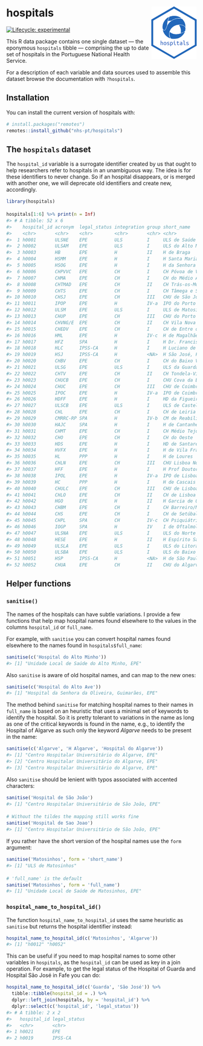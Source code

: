
<!-- README.md is generated from README.Rmd. Please edit that file -->

# hospitals <img src='man/figures/logo.svg' align="right" height="139" />

<!-- badges: start -->

[![Lifecycle:
experimental](https://img.shields.io/badge/lifecycle-experimental-orange.svg)](https://lifecycle.r-lib.org/articles/stages.html#experimental)
<!-- badges: end -->

This R data package contains one single dataset — the eponymous
`hospitals` tibble — comprising the up to date set of hospitals in the
Portuguese National Health Service.

For a description of each variable and data sources used to assemble
this dataset browse the documentation with `?hospitals`.

## Installation

You can install the current version of hospitals with:

``` r
# install.packages("remotes")
remotes::install_github("nhs-pt/hospitals")
```

## The `hospitals` dataset

The `hospital_id` variable is a surrogate identifier created by us that
ought to help researchers refer to hospitals in an unambiguous way. The
idea is for these identifiers to never change. So if an hospital
disappears, or is merged with another one, we will deprecate old
identifiers and create new, accordingly.

``` r
library(hospitals)

hospitals[1:6] %>% print(n = Inf)
#> # A tibble: 52 x 6
#>    hospital_id acronym  legal_status integration group short_name               
#>    <chr>       <chr>    <chr>        <chr>       <chr> <chr>                    
#>  1 h0001       ULSNE    EPE          ULS         I     ULS de Saúde do Nordeste 
#>  2 h0002       ULSAM    EPE          ULS         I     ULS do Alto Minho        
#>  3 h0003       HB       EPE          H           II    H de Braga               
#>  4 h0004       HSMM     EPE          H           I     H Santa Maria Maior      
#>  5 h0005       HSOG     EPE          H           I     H da Senhora da Oliveira 
#>  6 h0006       CHPVVC   EPE          CH          I     CH Póvoa de Varzim/Vila …
#>  7 h0007       CHMA     EPE          CH          I     CH do Médio Ave          
#>  8 h0008       CHTMAD   EPE          CH          II    CH Trás-os-Montes e Alto…
#>  9 h0009       CHTS     EPE          CH          I     CH Tâmega e Sousa        
#> 10 h0010       CHSJ     EPE          CH          III   CHU de São João          
#> 11 h0011       IPOP     EPE          H           IV-a  IPO do Porto             
#> 12 h0012       ULSM     EPE          ULS         I     ULS de Matosinhos        
#> 13 h0013       CHUP     EPE          CH          III   CHU do Porto             
#> 14 h0014       CHVNG/E  EPE          CH          II    CH Vila Nova de Gaia/Esp…
#> 15 h0015       CHEDV    EPE          CH          I     CH de Entre o Douro e Vo…
#> 16 h0016       HML      EPE          H           IV-c  H de Magalhães Lemos     
#> 17 h0017       HFZ      SPA          H           I     H Dr. Francisco Zagalo   
#> 18 h0018       HLC      IPSS-CA      H           I     H Luciano de Castro, Ana…
#> 19 h0019       HSJ      IPSS-CA      H           <NA>  H São José, Fafe         
#> 20 h0020       CHBV     EPE          CH          I     CH do Baixo Vouga        
#> 21 h0021       ULSG     EPE          ULS         I     ULS da Guarda            
#> 22 h0022       CHTV     EPE          CH          II    CH Tondela-Viseu         
#> 23 h0023       CHUCB    EPE          CH          I     CHU Cova da Beira        
#> 24 h0024       CHUC     EPE          CH          III   CHU de Coimbra           
#> 25 h0025       IPOC     EPE          H           IV-a  IPO de Coimbra           
#> 26 h0026       HDFF     EPE          H           I     HD da Figueira da Foz    
#> 27 h0027       ULSCB    EPE          ULS         I     ULS de Castelo Branco    
#> 28 h0028       CHL      EPE          CH          I     CH de Leiria             
#> 29 h0029       CMRRC-RP SPA          H           IV-b  CM de Reabilitação da RC…
#> 30 h0030       HAJC     SPA          H           I     H de Cantanhede          
#> 31 h0031       CHMT     EPE          CH          I     CH Médio Tejo            
#> 32 h0032       CHO      EPE          CH          I     CH do Oeste              
#> 33 h0033       HDS      EPE          H           I     HD de Santarém           
#> 34 h0034       HVFX     EPE          H           I     H de Vila Franca de Xira 
#> 35 h0035       HL       PPP          H           I     H de Loures              
#> 36 h0036       CHLN     EPE          CH          III   CHU Lisboa Norte         
#> 37 h0037       HFF      EPE          H           I     H Prof Doutor Fernando F…
#> 38 h0038       IPOL     EPE          H           IV-a  IPO de Lisboa            
#> 39 h0039       HC       PPP          H           I     H de Cascais             
#> 40 h0040       CHULC    EPE          CH          III   CHU de Lisboa Central    
#> 41 h0041       CHLO     EPE          CH          II    CH de Lisboa Ocidental   
#> 42 h0042       HGO      EPE          H           II    H Garcia de Orta         
#> 43 h0043       CHBM     EPE          CH          I     CH Barreiro/Montijo      
#> 44 h0044       CHS      EPE          CH          I     CH de Setúbal            
#> 45 h0045       CHPL     SPA          CH          IV-c  CH Psiquiátrico de Lisboa
#> 46 h0046       IOGP     SPA          H           IV    I de Oftalmologia Dr. Ga…
#> 47 h0047       ULSNA    EPE          ULS         I     ULS do Norte Alentejano  
#> 48 h0048       HESE     EPE          H           II    H Espírito Santo de Évora
#> 49 h0049       ULSLA    EPE          ULS         I     ULS do Litoral Alentejano
#> 50 h0050       ULSBA    EPE          ULS         I     ULS do Baixo Alentejo    
#> 51 h0051       HSP      IPSS-CA      H           <NA>  H de São Paulo, Serpa    
#> 52 h0052       CHUA     EPE          CH          II    CHU do Algarve
```

## Helper functions

### `sanitise()`

The names of the hospitals can have subtle variations. I provide a few
functions that help map hospital names found elsewhere to the values in
the columns `hospital_id` or `full_name`.

For example, with `sanitise` you can convert hospital names found
elsewhere to the names found in `hospitals$full_name`:

``` r
sanitise(c('Hospital do Alto Minho'))
#> [1] "Unidade Local de Saúde do Alto Minho, EPE"
```

Also `sanitise` is aware of old hospital names, and can map to the new
ones:

``` r
sanitise(c('Hospital do Alto Ave'))
#> [1] "Hospital da Senhora da Oliveira, Guimarães, EPE"
```

The method behind `sanitise` for matching hospital names to their names
in `full_name` is based on an heuristic that uses a minimal set of
keywords to identify the hospital. So it is pretty tolerant to
variations in the name as long as one of the critical keywords is found
in the name, e.g., to identify the Hospital of Algarve as such only the
keyword *Algarve* needs to be present in the name:

``` r
sanitise(c('Algarve', 'H Algarve', 'Hospital do Algarve'))
#> [1] "Centro Hospitalar Universitário do Algarve, EPE"
#> [2] "Centro Hospitalar Universitário do Algarve, EPE"
#> [3] "Centro Hospitalar Universitário do Algarve, EPE"
```

Also `sanitise` should be lenient with typos associated with accented
characters:

``` r
sanitise('Hospital de São João')
#> [1] "Centro Hospitalar Universitário de São João, EPE"

# Without the tildes the mapping still works fine
sanitise('Hospital de Sao Joao')
#> [1] "Centro Hospitalar Universitário de São João, EPE"
```

If you rather have the short version of the hospital names use the
`form` argument:

``` r
sanitise('Matosinhos', form = 'short_name')
#> [1] "ULS de Matosinhos"

# 'full_name' is the default
sanitise('Matosinhos', form = 'full_name')
#> [1] "Unidade Local de Saúde de Matosinhos, EPE"
```

### `hospital_name_to_hospital_id()`

The function `hospital_name_to_hospital_id` uses the same heuristic as
`sanitise` but returns the hospital identifier instead:

``` r
hospital_name_to_hospital_id(c('Matosinhos', 'Algarve'))
#> [1] "h0012" "h0052"
```

This can be useful if you need to map hospital names to some other
variables in `hospitals`, as the `hospital_id` can be used as key in a
join operation. For example, to get the legal status of the Hospital of
Guarda and Hospital São José in Fafe you can do:

``` r
hospital_name_to_hospital_id(c('Guarda', 'São José')) %>%
  tibble::tibble(hospital_id = .) %>%
  dplyr::left_join(hospitals, by = 'hospital_id') %>%
  dplyr::select(c('hospital_id', 'legal_status'))
#> # A tibble: 2 x 2
#>   hospital_id legal_status
#>   <chr>       <chr>       
#> 1 h0021       EPE         
#> 2 h0019       IPSS-CA
```
